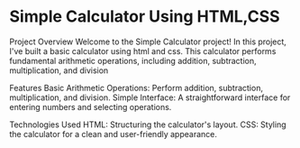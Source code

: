 # Simple Calculator Using HTML,CSS
Project Overview
Welcome to the Simple Calculator project! In this project, I've built a basic calculator using html and css. This calculator performs fundamental arithmetic operations, including addition, subtraction, multiplication, and division

Features
Basic Arithmetic Operations: Perform addition, subtraction, multiplication, and division.
Simple Interface: A straightforward interface for entering numbers and selecting operations.

Technologies Used
HTML: Structuring the calculator's layout.
CSS: Styling the calculator for a clean and user-friendly appearance.
